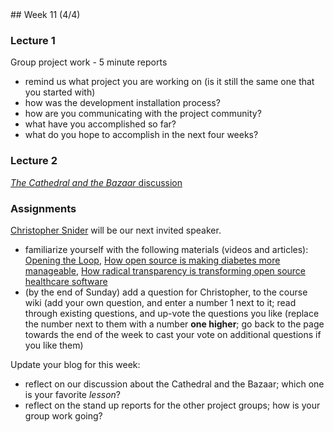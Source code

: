 <div class="week">

<div class="week_heading" markdown="1">
## Week 11 (4/4)
</div>

<div class="column_materials"  markdown="1">

### Lecture 1

Group project work - 5 minute reports 
- remind us what project you are working on (is it still the same one that 
you started with)
- how was the development installation process?
- how are you communicating with the project community?
- what have you accomplished so far?
- what do you hope to accomplish in the next four weeks? 



### Lecture 2


[_The Cathedral and the Bazaar_ discussion](slides/cathedral_bazaar_lessons.html)



</div>

<div class="column_assign"  markdown="1">

### Assignments


[Christopher Snider](https://www.linkedin.com/in/christopherasnider/) will be our next invited speaker.

  - familiarize yourself with the following materials (videos and articles): 
  <a href="https://www.redhat.com/en/open-source-stories/opening-the-loop">Opening the Loop</a>, <a href="https://www.redhat.com/en/blog/how-open-source-making-diabetes-more-manageable">How open source is making diabetes more manageable</a>, <a href="https://opensource.com/article/22/2/transparency-open-source-healthcare-software">How radical transparency is transforming open source healthcare software</a>
  - (by the end of Sunday) add a question for Christopher,  to the course wiki (add your own question, and enter a number 1 next to it; read through existing questions, and up-vote the questions you like (replace the number next to them with a number __one higher__; go back to the page towards the end of the week to cast your vote on additional questions if you like them)

Update your blog for this week:

- reflect on our discussion about the Cathedral and the Bazaar; which one is your favorite _lesson_?
- reflect on the stand up reports for the other project groups; how is your group work going? 


</div>
</div>
